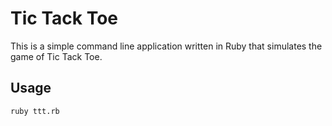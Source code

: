 # Tic Tack Toe

This is a simple command line application written in Ruby that simulates the game of Tic Tack Toe.

## Usage

`ruby ttt.rb`
